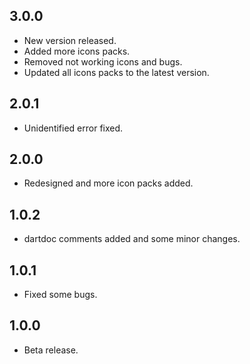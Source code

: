 ## 3.0.0

- New version released.
- Added more icons packs.
- Removed not working icons and bugs.
- Updated all icons packs to the latest version.

## 2.0.1

- Unidentified error fixed.

## 2.0.0

- Redesigned and more icon packs added.

## 1.0.2

- dartdoc comments added and some minor changes.

## 1.0.1

- Fixed some bugs.

## 1.0.0

- Beta release.

